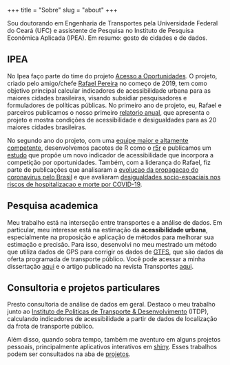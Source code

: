 +++
title = "Sobre"
slug = "about"
+++

Sou doutorando em Engenharia de Transportes pela Universidade Federal do Ceará (UFC) e assistente de Pesquisa no Instituto de Pesquisa Econômica Aplicada (IPEA). Em resumo: gosto de cidades e de dados.

## IPEA

No Ipea faço parte do time do projeto [Acesso a Oportunidades](https://www.ipea.gov.br/acessooportunidades). O projeto, criado pelo amigo/chefe [Rafael Pereira](https://www.urbandemographics.org/about/) no começo de 2019, tem como objetivo principal calcular indicadores de acessibilidade urbana para as maiores cidades brasileiras, visando subsidiar pesquisadores e formuladores de políticas públicas. No primeiro ano de projeto, eu, Rafael e parceiros publicamos o nosso primeiro [relatorio anual](https://www.ipea.gov.br/acessooportunidades/publication/2019_td2535/), que apresenta o projeto e mostra condições de acessibilidade e desigualdades para as 20 maiores cidades brasileiras.

No segundo ano do projeto, com uma [equipe maior e altamente competente](https://www.ipea.gov.br/acessooportunidades/equipe/), desenvolvemos pacotes de R como o [r5r](https://github.com/ipeaGIT/r5r) e publicamos um [estudo](https://www.sciencedirect.com/science/article/pii/S0277953621001052?dgcid=coauthor) que propõe um novo indicador de acessibilidade que incorpora a competição por oportunidades. Também, com a liderança do Rafael, fiz parte de publicações que analisaram a [evolucao da propagacao do coronavirus pelo Brasil](https://science.sciencemag.org/content/369/6508/1255.abstract) e que avaliaram [desigualdades socio-espaciais nos riscos de hospitalizacao e morte por COVID-19](https://gh.bmj.com/content/bmjgh/6/4/e004959.full.pdf?with-ds=yes).


## Pesquisa academica

Meu trabalho está na interseção entre transportes e a análise de dados. Em particular, meu interesse está na estimação da **acessibilidade urbana**, especialmente na proposição e aplicação de métodos para melhorar sua estimação e precisão.
Para isso, desenvolvi no meu mestrado um método que utiliza dados de GPS para corrigir os dados de [GTFS](https://developers.google.com/transit/gtfs), que são dados da oferta programada de transporte público.
Você pode acessar a minha dissertação [aqui](https://thesiscommons.org/92yxw/) e o artigo publicado na revista Transportes [aqui](https://www.revistatransportes.org.br/anpet/article/view/2175/862).

## Consultoria e projetos particulares

Presto consultoria de análise de dados em geral. Destaco o meu trabalho junto ao [Instituto de Politicas de Transporte & Desenvolvimento](https://itdpbrasil.org/) (ITDP), calculando indicadores de acessibilidade a partir de dados de localização da frota de transporte público.

Além disso, quando sobra tempo, também me aventuro em alguns projetos pessoais, principalmente aplicativos interativos em [shiny](https://shiny.rstudio.com/). Esses trabalhos podem ser consultados na aba de [projetos](/projects).

